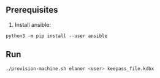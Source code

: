 ## Prerequisites

1. Install ansible:

`python3 -m pip install --user ansible`

## Run
```sh
./provision-machine.sh elanor <user> keepass_file.kdbx
```